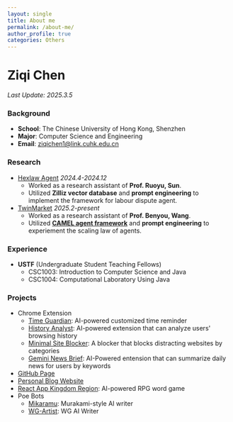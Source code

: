 ```yaml
---
layout: single
title: About me
permalink: /about-me/
author_profile: true
categories: Others
---
```

# Ziqi Chen
*Last Update: 2025.3.5*

### Background
- **School**: The Chinese University of Hong Kong, Shenzhen
- **Major**: Computer Science and Engineering
- **Email**: <ziqichen1@link.cuhk.edu.cn>

### Research
- [Hexlaw Agent](https://hexlaw.hexai.tech) *2024.4-2024.12*
    - Worked as a research assistant of **Prof. Ruoyu, Sun**.
    - Utilized **Zilliz vector database** and **prompt engineering** to implement the framework for labour dispute agent.
- [TwinMarket](https://arxiv.org/abs/2502.01506) *2025.2-present*
    - Worked as a research assistant of **Prof. Benyou, Wang**.
    - Utilized **[CAMEL agent framework](https://github.com/camel-ai/camel)** and **prompt engineering** to experiement the scaling law of agents.

### Experience
- **USTF** (Undergraduate Student Teaching Fellows)
    - CSC1003: Introduction to Computer Science and Java
    - CSC1004: Computational Laboratory Using Java

### Projects
- Chrome Extension
    - [Time Guardian](https://chromewebstore.google.com/detail/time-guardian/nooddbcedmaojbhgebdcjdnkjbojjjeb): AI-powered customized time reminder
    - [History Analyst](https://chromewebstore.google.com/detail/history-analyst/jajeniihjddcaaohplihdjjokefpgaof): AI-powered extension that can analyze users' browsing history
    - [Minimal Site Blocker](https://chromewebstore.google.com/detail/minimal-site-blocker/mfofjdhlkoelfhjlhahbbpplaodabadk): A blocker that blocks distracting websites by categories
    - [Gemini News Brief](https://chromewebstore.google.com/detail/gemini-news-brief/hficggpiebfkkdcodpknjdhhlinieddk): AI-Powered entension that can summarize daily news for users by keywords
- [GitHub Page](https://ghost04718.github.io/)
- [Personal Blog Website](https://adamchen.tech)
- [React App Kingdom Region](https://github.com/Ghost04718/Kingdom-Regin): AI-powered RPG word game
- Poe Bots
    - [Mikaramu](https://poe.com/Mikaramu): Murakami-style AI writer
    - [WG-Artist](https://poe.com/WG-Artist): WG AI Writer